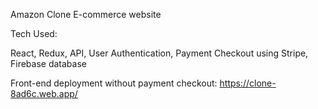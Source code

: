 Amazon Clone E-commerce website

Tech Used:

React, Redux, API, User Authentication, Payment Checkout using Stripe, Firebase database

Front-end deployment without payment checkout: 
https://clone-8ad6c.web.app/
